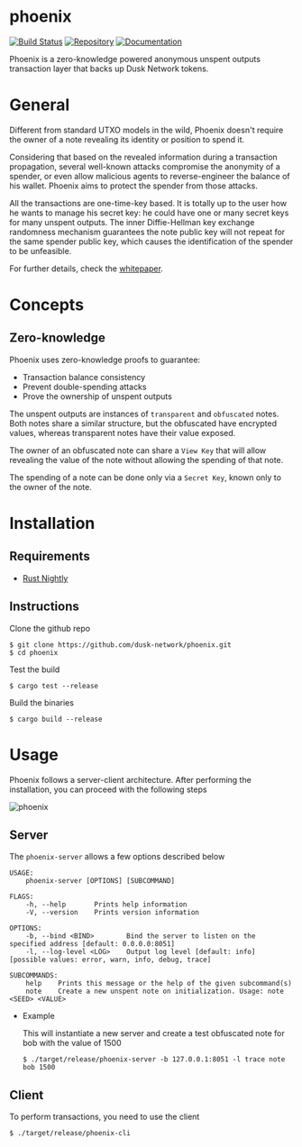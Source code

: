 # phoenix

[![Build Status](https://travis-ci.com/dusk-network/phoenix.svg?token=czzGwcZEd8hUsCLG3xJC&branch=master)](https://travis-ci.com/dusk-network/phoenix)
[![Repository](https://dusk-network.github.io/phoenix/repo-badge.svg)](https://github.com/dusk-network/phoenix)
[![Documentation](https://dusk-network.github.io/phoenix/badge.svg)](https://dusk-network.github.io/phoenix/phoenix_lib/index.html)

Phoenix is a zero-knowledge powered anonymous unspent outputs transaction layer that backs up Dusk Network tokens.

# General

Different from standard UTXO models in the wild, Phoenix doesn't require the owner of a note revealing its identity or position to spend it.

Considering that based on the revealed information during a transaction propagation, several well-known attacks compromise the anonymity of a spender, or even allow malicious agents to reverse-engineer the balance of his wallet. Phoenix aims to protect the spender from those attacks.

All the transactions are one-time-key based. It is totally up to the user how he wants to manage his secret key: he could have one or many secret keys for many unspent outputs. The inner Diffie-Hellman key exchange randomness mechanism guarantees the note public key will not repeat for the same spender public key, which causes the identification of the spender to be unfeasible.

For further details, check the [whitepaper](https://dusk.network/).

# Concepts

## Zero-knowledge

Phoenix uses zero-knowledge proofs to guarantee:

* Transaction balance consistency
* Prevent double-spending attacks
* Prove the ownership of unspent outputs

The unspent outputs are instances of `transparent` and `obfuscated` notes. Both notes share a similar structure, but the obfuscated have encrypted values, whereas transparent notes have their value exposed.

The owner of an obfuscated note can share a `View Key` that will allow revealing the value of the note without allowing the spending of that note.

The spending of a note can be done only via a `Secret Key`, known only to the owner of the note.

# Installation

## Requirements

* [Rust Nightly](https://www.rust-lang.org/tools/install)

## Instructions

Clone the github repo

```
$ git clone https://github.com/dusk-network/phoenix.git
$ cd phoenix
```

Test the build

`$ cargo test --release`

Build the binaries

`$ cargo build --release`

# Usage

Phoenix follows a server-client architecture. After performing the installation, you can proceed with the following steps

![phoenix](https://user-images.githubusercontent.com/8730839/73960472-4176e400-490b-11ea-998f-a3cb36bedf8e.gif)

## Server

The `phoenix-server` allows a few options described below

```
USAGE:
    phoenix-server [OPTIONS] [SUBCOMMAND]

FLAGS:
    -h, --help       Prints help information
    -V, --version    Prints version information

OPTIONS:
    -b, --bind <BIND>        Bind the server to listen on the specified address [default: 0.0.0.0:8051]
    -l, --log-level <LOG>    Output log level [default: info]  [possible values: error, warn, info, debug, trace]

SUBCOMMANDS:
    help    Prints this message or the help of the given subcommand(s)
    note    Create a new unspent note on initialization. Usage: note <SEED> <VALUE>
```

* Example

    This will instantiate a new server and create a test obfuscated note for bob with the value of 1500

    `$ ./target/release/phoenix-server -b 127.0.0.1:8051 -l trace note bob 1500`

## Client

To perform transactions, you need to use the client

`$ ./target/release/phoenix-cli`
